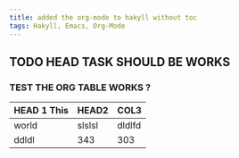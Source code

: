 ```yaml
---
title: added the org-mode to hakyll without toc
tags: Hakyll, Emacs, Org-Mode
---
```



<div id="outline-container-sec-1" class="outline-2">
<h2 id="sec-1"><span class="todo TODO">TODO</span> HEAD TASK SHOULD BE WORKS</h2>
<div class="outline-text-2" id="text-1">
</div><div id="outline-container-sec-1-1" class="outline-3">
<h3 id="sec-1-1">TEST THE ORG TABLE WORKS ?</h3>
<div class="outline-text-3" id="text-1-1">
<table>


<colgroup>
<col  class="left" />

<col  class="left" />

<col  class="left" />
</colgroup>
<thead>
<tr>
<th scope="col" class="left">HEAD 1 This</th>
<th scope="col" class="left">HEAD2</th>
<th scope="col" class="left">COL3</th>
</tr>
</thead>
<tbody>
<tr>
<td class="left">world</td>
<td class="left">slslsl</td>
<td class="left">dldlfd</td>
</tr>

<tr>
<td class="left">ddldl</td>
<td class="left">343</td>
<td class="left">303</td>
</tr>
</tbody>
</table>
</div>
</div>
</div>
